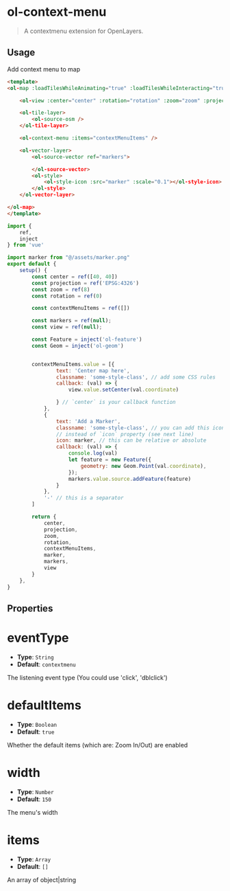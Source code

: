 # ol-context-menu

> A contextmenu extension for OpenLayers.

## Usage
Add context menu to map

```html
<template>
<ol-map :loadTilesWhileAnimating="true" :loadTilesWhileInteracting="true" style="height:400px" ref="map">

    <ol-view :center="center" :rotation="rotation" :zoom="zoom" :projection="projection" ref="view" />

    <ol-tile-layer>
        <ol-source-osm />
    </ol-tile-layer>

    <ol-context-menu :items="contextMenuItems" />

    <ol-vector-layer>
        <ol-source-vector ref="markers">

        </ol-source-vector>
        <ol-style>
            <ol-style-icon :src="marker" :scale="0.1"></ol-style-icon>
        </ol-style>
    </ol-vector-layer>

</ol-map>
</template>
```

```js
import {
    ref,
    inject
} from 'vue'

import marker from "@/assets/marker.png"
export default {
    setup() {
        const center = ref([40, 40])
        const projection = ref('EPSG:4326')
        const zoom = ref(8)
        const rotation = ref(0)

        const contextMenuItems = ref([])

        const markers = ref(null);
        const view = ref(null);

        const Feature = inject('ol-feature')
        const Geom = inject('ol-geom')


        contextMenuItems.value = [{
                text: 'Center map here',
                classname: 'some-style-class', // add some CSS rules
                callback: (val) => {
                    view.value.setCenter(val.coordinate)

                } // `center` is your callback function
            },
            {
                text: 'Add a Marker',
                classname: 'some-style-class', // you can add this icon with a CSS class
                // instead of `icon` property (see next line)
                icon: marker, // this can be relative or absolute
                callback: (val) => {
                    console.log(val)
                    let feature = new Feature({
                        geometry: new Geom.Point(val.coordinate),
                    });
                    markers.value.source.addFeature(feature)
                }
            },
            '-' // this is a separator
        ]

        return {
            center,
            projection,
            zoom,
            rotation,
            contextMenuItems,
            marker,
            markers,
            view
        }
    },
}
```

<script setup>
import ContextMenuDemo from "@demos/ContextMenuDemo.vue"
</script>
<ClientOnly>
<ContextMenuDemo />
</ClientOnly>

## Properties

# eventType

- **Type**: `String`
- **Default**: `contextmenu`

The listening event type (You could use 'click', 'dblclick')

# defaultItems

- **Type**: `Boolean`
- **Default**: `true`

 Whether the default items (which are: Zoom In/Out) are enabled

# width

- **Type**: `Number`
- **Default**: `150`

 The menu's width

# items

- **Type**: `Array`
- **Default**: `[]`

An array of object|string